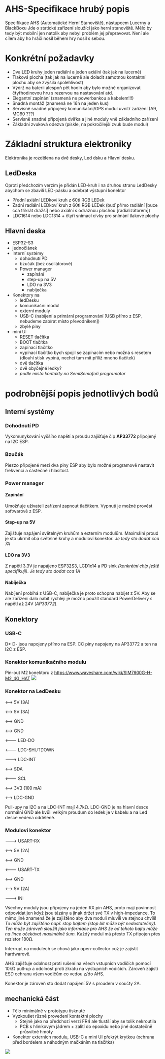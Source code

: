 # AHS-Specifikace hrubý popis
Specifikace AHS (Automatické Herní Stanoviště), nástupcem Lucerny a BlackBoxu
Jde o statické zařízení sloužící jako herní stanoviště.
Mělo by tedy být mobilní jen natolik aby nebyl problém jej přepravovat.
Není ale cílem aby ho hráči nosil během hry nosil s sebou.

# Konkrétní požadavky
- Dva LED kruhy jeden radiální a jeden axiální (tak jak na lucerně)
- Tlaková plocha (tak jak na lucerně ale doladit samotnou kontaktní plochu aby se zvýšila spolehlivost)
- Výdrž na baterii alespoň pět hodin aby bylo možné organizovat čtyřhodinovou hru s rezervou na nastavování atd.
- Elegantní zapínání (znamená ne powerbankou a kabelem!!!)
- Snadná montáž (znamená ne 16h na jeden kus)
- Servisně snadné připojený komunikační/GPS modul uvnitř zařízení (A9, MC60 ???)
- Servisně snadné připojená dvířka a jiné moduly vně základního zařízení
- Základní zvuková odezva (pískle, na pokročilejší zvuk bude modul)

# Základní struktura elektroniky

Elektronika je rozdělena na dvě desky, Led dsku a Hlavní desku.

## LedDeska

Oproti předchozím verzím je přidán LED-kruh i na druhou stranu LedDesky abychom se zbavili LED-pásku a odebrat výstupní konektor
- Přední axiální LEDkoví kruh z 60ti RGB LEDek
- Zadní radiální LEDkoví kruh z 60ti RGB LEDek (buď přímo radiální [buce cca třikrát dražší] nebo axiální s odraznou plochou [radializátorem])
- LDC1614 nebo LDC1314 + čtyři snímací cívky pro snímání tlakové plochy

## Hlavní deska 
- ESP32-S3
- jednočlánek
- Interní systémy
    - dohodnutí PD
    - bzučák (bez oscilátorové)
    - Power manager
        - zapínání
        - step-up na 5V
        - LDO na 3V3
        - nabíječka
- Konektory na
    - ledDesku
    - komunikační modul
    - externí moduly
    - USB-C (nabíjení a primární programování [USB přímo z ESP, nebudeme zabírat místo převodníkem])
    - zbylé piny
- mini UI
    - RESET tlačítka
    - BOOT tlačítka
    - zapínací tlačítko
    - vypínací tlačítko bych spojil se zapínacím nebo možná s resetem (dlouhí stisk vypíná, nechci tam mít příliž mnoho tlačítek)
    - dvě tlačítka 
    - dvě obyčejné ledky?
    - *podle místa kontakty na SemiSemafoří programátor*

# podrobnější popis jednotlivých bodů
## Interní systémy
### Dohodnutí PD
Vykomunykování vyššího napětí a proudu zajišťuje čip **AP33772** připojený na I2C ESP.

### Bzučák
Piezzo připojené mezi dva piny ESP aby bylo možné programově nastavit frekvenci a částečně i hlasitost.

### Power manager
#### Zapínání
Umožňuje uživateli zařízení zapnout tlačítkem.
Vypnutí je možné provést softwarově z ESP.

#### Step-up na 5V
Zajišťuje napájení světelným kruhům a externím modulům.
Maximální proud je sto ukrmit oba světelné kruhy a moduloví konektor.
*Je tedy sto dodat cca 7A*

#### LDO na 3V3
Z napětí 3.3V je napájeno ESP32S3, LCD1x14 a PD sink *(konkrétní chip ještě specifikuji)*.
*Je tedy sto dodat cca 1A*

#### Nabíječka
Nabíjení probíhá z USB-C, nabíječka je proto schopna nabíjet z 5V.
Aby se ale zařízení dalo nabít rychleji je možno použít standard PowerDelivery s napětí až 24V (*AP33772*).



## Konektory
### USB-C
D+ D- jsou napojeny přímo na ESP.
CC piny napojeny na AP33772 a ten na I2C z ESP.

### Konektor komunikačního modulu
Pin-out M2 konektoru z https://www.waveshare.com/wiki/SIM7600G-H-M2_4G_HAT
![](M.2-Compatibility.jpg)

### Konektor na LedDesku

<--> 5V (3A)

<--> 5V (3A)

<--> GND

<--> GND

<--- LED-DO

<--- LDC-SHUTDOWN

---> LDC-INT

<--> SDA

<--- SCL

<--> 3V3 (100 mA)

<--> LDC-GND

Pull-upy na I2C a na LDC-INT mají 4.7kΩ.
LDC-GND je na hlavní desce normální GND ale kvůli velkým proudum do ledek je v kabelu a na Led desce vedena odděleně.

### Moduloví konektor

---> USART-RX

<--> 5V (2A)

<--> GND

<--- USART-TX

<--> GND

<--> 5V (2A)

---> INI

Všechny moduly jsou připojeny na jeden RX pin AHS, proto mají povinnost odpovídat jen když jsou tázány a jinak držet své TX v high-impedance. 
To mimo jiné znamená že je zajištěno aby dva moduli mluvili ve stejnou chvíli!
*To může být zajištěno např. stop bajtem (stop bit může být nedostatečný).
 Ten muže zároveň sloužit jako informace pro AHS že od tohoto bajtu může na lince očekávat maximálně šum.*
Každý modul má přesto TX připojen přes rezistor 180Ω.

Interrupt na modulech se chová jako open-collector což je zajistit hardwarově.

AHS zajišťuje odolnost proti rušení na všech vstupních vodičích pomocí 10kΩ pull-up a odolnost proti zkratu na výstupních vodičích.
Zároveň zajistí ESD ochranu všem vodičům co vedou z/do AHS.

Konektor je zároveň sto dodat napájení 5V s proudem v součty 2A.




## mechanická část

- Tělo minimálně v prototypu tisknuté
- Vyzkoušet různé provedení kontaktní plochy
    - Stejně jako na předchozí verzi FR4 ale tlustší aby se tolik nekroutila
    - PCB s hliníkovým jádrem + zalití do epoxidu nebo jiné dostatečně průsvitné hmoty
- Konektor externích modulu, USB-C a mini UI překrýt krytkou (ochrana před bordelem a náhodným mačkáním na tlačítka) 

![](dvirka.png)
